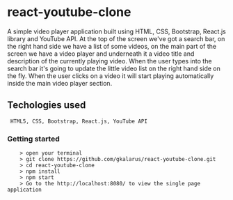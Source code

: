# react-youtube-clone

A simple video player application built using HTML, CSS, Bootstrap, React.js library and YouTube API. At the top of the screen we've got a search bar, on the right hand side we have a list of some videos, on the main part of the screen we have a video player and underneath it a video title and description of the currently playing video. When the user types into the search bar it's going to update the little video list on the right hand side on the fly. When the user clicks on a video it will start playing automatically inside the main video player section.

## Techologies used

```
 HTML5, CSS, Bootstrap, React.js, YouTube API
```

### Getting started

```
    > open your terminal
	> git clone https://github.com/gkalarus/react-youtube-clone.git
	> cd react-youtube-clone
	> npm install
	> npm start
    > Go to the http://localhost:8080/ to view the single page application
```